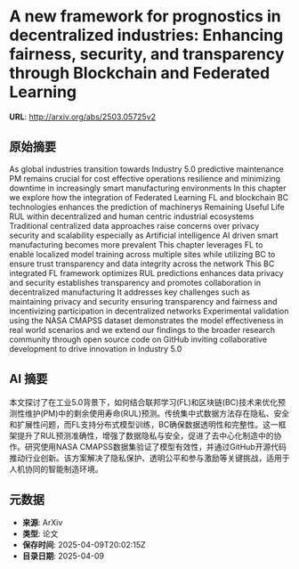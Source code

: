 # A new framework for prognostics in decentralized industries: Enhancing fairness, security, and transparency through Blockchain and Federated Learning

**URL**: http://arxiv.org/abs/2503.05725v2

## 原始摘要

As global industries transition towards Industry 5.0 predictive maintenance
PM remains crucial for cost effective operations resilience and minimizing
downtime in increasingly smart manufacturing environments In this chapter we
explore how the integration of Federated Learning FL and blockchain BC
technologies enhances the prediction of machinerys Remaining Useful Life RUL
within decentralized and human centric industrial ecosystems Traditional
centralized data approaches raise concerns over privacy security and
scalability especially as Artificial intelligence AI driven smart manufacturing
becomes more prevalent This chapter leverages FL to enable localized model
training across multiple sites while utilizing BC to ensure trust transparency
and data integrity across the network This BC integrated FL framework optimizes
RUL predictions enhances data privacy and security establishes transparency and
promotes collaboration in decentralized manufacturing It addresses key
challenges such as maintaining privacy and security ensuring transparency and
fairness and incentivizing participation in decentralized networks Experimental
validation using the NASA CMAPSS dataset demonstrates the model effectiveness
in real world scenarios and we extend our findings to the broader research
community through open source code on GitHub inviting collaborative development
to drive innovation in Industry 5.0


## AI 摘要

本文探讨了在工业5.0背景下，如何结合联邦学习(FL)和区块链(BC)技术来优化预测性维护(PM)中的剩余使用寿命(RUL)预测。传统集中式数据方法存在隐私、安全和扩展性问题，而FL支持分布式模型训练，BC确保数据透明性和完整性。这一框架提升了RUL预测准确性，增强了数据隐私与安全，促进了去中心化制造中的协作。研究使用NASA CMAPSS数据集验证了模型有效性，并通过GitHub开源代码推动行业创新。该方案解决了隐私保护、透明公平和参与激励等关键挑战，适用于人机协同的智能制造环境。

## 元数据

- **来源**: ArXiv
- **类型**: 论文
- **保存时间**: 2025-04-09T20:02:15Z
- **目录日期**: 2025-04-09
